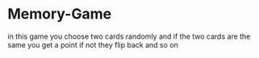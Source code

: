 # Memory-Game
in this game you choose two cards randomly and if the two cards are the same you get a point if not they flip back and so on 
